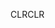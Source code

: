 <span data-ttu-id="7b6ec-101">CLR</span><span class="sxs-lookup"><span data-stu-id="7b6ec-101">CLR</span></span>